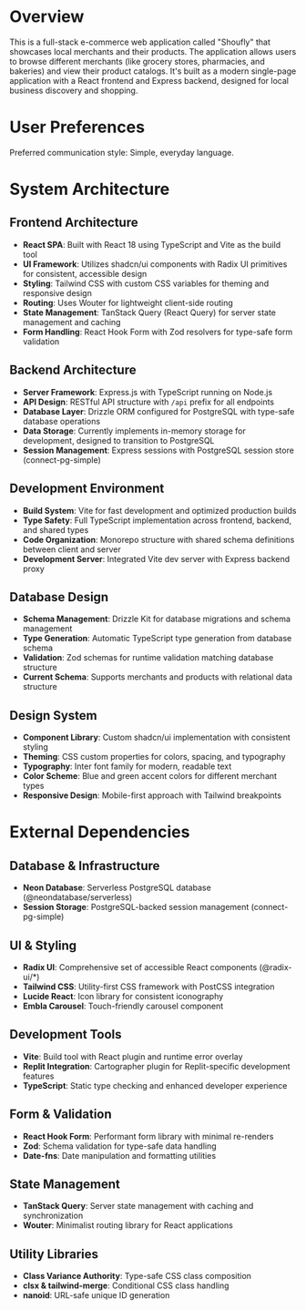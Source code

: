 # Overview

This is a full-stack e-commerce web application called "Shoufly" that showcases local merchants and their products. The application allows users to browse different merchants (like grocery stores, pharmacies, and bakeries) and view their product catalogs. It's built as a modern single-page application with a React frontend and Express backend, designed for local business discovery and shopping.

# User Preferences

Preferred communication style: Simple, everyday language.

# System Architecture

## Frontend Architecture
- **React SPA**: Built with React 18 using TypeScript and Vite as the build tool
- **UI Framework**: Utilizes shadcn/ui components with Radix UI primitives for consistent, accessible design
- **Styling**: Tailwind CSS with custom CSS variables for theming and responsive design
- **Routing**: Uses Wouter for lightweight client-side routing
- **State Management**: TanStack Query (React Query) for server state management and caching
- **Form Handling**: React Hook Form with Zod resolvers for type-safe form validation

## Backend Architecture
- **Server Framework**: Express.js with TypeScript running on Node.js
- **API Design**: RESTful API structure with `/api` prefix for all endpoints
- **Database Layer**: Drizzle ORM configured for PostgreSQL with type-safe database operations
- **Data Storage**: Currently implements in-memory storage for development, designed to transition to PostgreSQL
- **Session Management**: Express sessions with PostgreSQL session store (connect-pg-simple)

## Development Environment
- **Build System**: Vite for fast development and optimized production builds
- **Type Safety**: Full TypeScript implementation across frontend, backend, and shared types
- **Code Organization**: Monorepo structure with shared schema definitions between client and server
- **Development Server**: Integrated Vite dev server with Express backend proxy

## Database Design
- **Schema Management**: Drizzle Kit for database migrations and schema management
- **Type Generation**: Automatic TypeScript type generation from database schema
- **Validation**: Zod schemas for runtime validation matching database structure
- **Current Schema**: Supports merchants and products with relational data structure

## Design System
- **Component Library**: Custom shadcn/ui implementation with consistent styling
- **Theming**: CSS custom properties for colors, spacing, and typography
- **Typography**: Inter font family for modern, readable text
- **Color Scheme**: Blue and green accent colors for different merchant types
- **Responsive Design**: Mobile-first approach with Tailwind breakpoints

# External Dependencies

## Database & Infrastructure
- **Neon Database**: Serverless PostgreSQL database (@neondatabase/serverless)
- **Session Storage**: PostgreSQL-backed session management (connect-pg-simple)

## UI & Styling
- **Radix UI**: Comprehensive set of accessible React components (@radix-ui/*)
- **Tailwind CSS**: Utility-first CSS framework with PostCSS integration
- **Lucide React**: Icon library for consistent iconography
- **Embla Carousel**: Touch-friendly carousel component

## Development Tools
- **Vite**: Build tool with React plugin and runtime error overlay
- **Replit Integration**: Cartographer plugin for Replit-specific development features
- **TypeScript**: Static type checking and enhanced developer experience

## Form & Validation
- **React Hook Form**: Performant form library with minimal re-renders
- **Zod**: Schema validation for type-safe data handling
- **Date-fns**: Date manipulation and formatting utilities

## State Management
- **TanStack Query**: Server state management with caching and synchronization
- **Wouter**: Minimalist routing library for React applications

## Utility Libraries
- **Class Variance Authority**: Type-safe CSS class composition
- **clsx & tailwind-merge**: Conditional CSS class handling
- **nanoid**: URL-safe unique ID generation